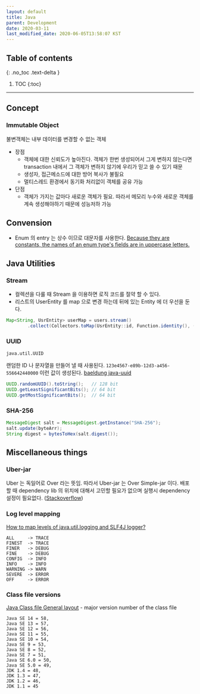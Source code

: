 ```yaml
---
layout: default
title: Java
parent: Development
date: 2020-03-11
last_modified_date: 2020-06-05T13:58:07 KST
---
```


## Table of contents
{: .no_toc .text-delta }

1. TOC
{:toc}

---

## Concept

### Immutable Object

불변객체는 내부 데이터를 변경할 수 없는 객체

- 장점
  - 객체에 대한 신뢰도가 높아진다. 객체가 한번 생성되어서 그게 변하지 않는다면 transaction 내에서 그 객체가 변하지 않기에 우리가 믿고 쓸 수 있기 때문
  - 생성자, 접근메소드에 대한 방어 복사가 불필요
  - 멀티스레드 환경에서 동기화 처리없이 객체를 공유 가능
- 단점
  - 객체가 가지는 값마다 새로운 객체가 필요. 따라서 메모리 누수와 새로운 객체를 계속 생성해야하기 때문에 성능저하 가능

## Convension

- Enum 의 entry 는 상수 이므로 대문자를 사용한다. [Because they are constants, the names of an enum type's fields are in uppercase letters.](https://docs.oracle.com/javase/tutorial/java/javaOO/enum.html)

## Java Utilities

### Stream

- 컬렉션을 다룰 때 Stream 을 이용하면 로직 코드를 절약 할 수 있다.
- 리스트의 UserEntity 를 map 으로 변경 하는데 뒤에 있는 Entity 에 더 우선을 둔다.

```java
Map<String, UsrEntity> userMap = users.stream()
        .collect(Collectors.toMap(UsrEntity::id, Function.identity(), (a, b) -> b));
```

### UUID

`java.util.UUID`

랜덤한 ID 나 문자열을 만들어 낼 때 사용된다. `123e4567-e89b-12d3-a456-556642440000` 이런 값이 생성된다.
[baeldung java-uuid](https://www.baeldung.com/java-uuid)

```java
UUID.randomUUID().toString();   // 128 bit
UUID.getLeastSignificantBits(); // 64 bit
UUID.getMostSignificantBits();  // 64 bit
```

### SHA-256

```java
MessageDigest salt = MessageDigest.getInstance("SHA-256");
salt.update(byteArr);
String digest = bytesToHex(salt.digest());
```

## Miscellaneous things

### Uber-jar

Uber 는 독일어로 Over 라는 뜻임. 따라서 Uber-jar 는 Over Simple-jar 이다. 배포할 때 dependency lib 의 위치에 대해서 고민할 필요가 없으며 실행시 dependency 설정이 필요없다. ([Stackoverflow](https://stackoverflow.com/a/11947093))

### Log level mapping

[How to map levels of java.util.logging and SLF4J logger?](https://stackoverflow.com/a/20807571)

```
ALL     -> TRACE
FINEST  -> TRACE
FINER   -> DEBUG
FINE    -> DEBUG
CONFIG  -> INFO
INFO    -> INFO
WARNING -> WARN
SEVERE  -> ERROR
OFF     -> ERROR
```

### Class file versions

[Java Class file General layout](https://en.wikipedia.org/wiki/Java_class_file#General_layout) - major version number of the class file

```
Java SE 14 = 58,
Java SE 13 = 57,
Java SE 12 = 56,
Java SE 11 = 55,
Java SE 10 = 54,
Java SE 9 = 53,
Java SE 8 = 52,
Java SE 7 = 51,
Java SE 6.0 = 50,
Java SE 5.0 = 49,
JDK 1.4 = 48,
JDK 1.3 = 47,
JDK 1.2 = 46,
JDK 1.1 = 45
```
